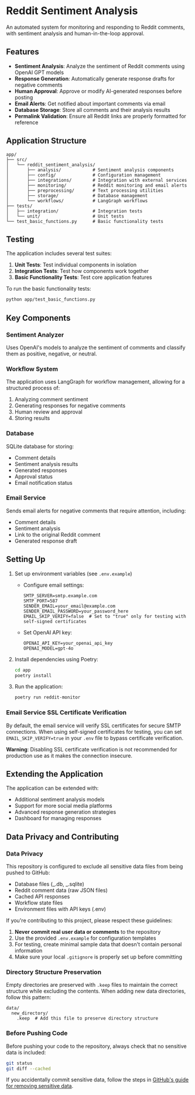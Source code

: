 # Reddit Sentiment Analysis

An automated system for monitoring and responding to Reddit comments, with sentiment analysis and human-in-the-loop approval.

## Features

- **Sentiment Analysis**: Analyze the sentiment of Reddit comments using OpenAI GPT models
- **Response Generation**: Automatically generate response drafts for negative comments
- **Human Approval**: Approve or modify AI-generated responses before posting
- **Email Alerts**: Get notified about important comments via email
- **Database Storage**: Store all comments and their analysis results
- **Permalink Validation**: Ensure all Reddit links are properly formatted for reference

## Application Structure

```
app/
├── src/
│   └── reddit_sentiment_analysis/
│       ├── analysis/            # Sentiment analysis components
│       ├── config/              # Configuration management
│       ├── integrations/        # Integration with external services
│       ├── monitoring/          # Reddit monitoring and email alerts
│       ├── preprocessing/       # Text processing utilities
│       ├── storage/             # Database management
│       └── workflows/           # LangGraph workflows
├── tests/
│   ├── integration/             # Integration tests
│   └── unit/                    # Unit tests
└── test_basic_functions.py      # Basic functionality tests
```

## Testing

The application includes several test suites:

1. **Unit Tests**: Test individual components in isolation
2. **Integration Tests**: Test how components work together
3. **Basic Functionality Tests**: Test core application features

To run the basic functionality tests:

```bash
python app/test_basic_functions.py
```

## Key Components

### Sentiment Analyzer

Uses OpenAI's models to analyze the sentiment of comments and classify them as positive, negative, or neutral.

### Workflow System

The application uses LangGraph for workflow management, allowing for a structured process of:

1. Analyzing comment sentiment
2. Generating responses for negative comments
3. Human review and approval
4. Storing results

### Database

SQLite database for storing:

- Comment details
- Sentiment analysis results
- Generated responses
- Approval status
- Email notification status

### Email Service

Sends email alerts for negative comments that require attention, including:

- Comment details
- Sentiment analysis
- Link to the original Reddit comment
- Generated response draft

## Setting Up

1. Set up environment variables (see `.env.example`)

   - Configure email settings:
     ```
     SMTP_SERVER=smtp.example.com
     SMTP_PORT=587
     SENDER_EMAIL=your_email@example.com
     SENDER_EMAIL_PASSWORD=your_password_here
     EMAIL_SKIP_VERIFY=false  # Set to "true" only for testing with self-signed certificates
     ```
   - Set OpenAI API key:
     ```
     OPENAI_API_KEY=your_openai_api_key
     OPENAI_MODEL=gpt-4o
     ```

2. Install dependencies using Poetry:

   ```bash
   cd app
   poetry install
   ```

3. Run the application:
   ```bash
   poetry run reddit-monitor
   ```

### Email Service SSL Certificate Verification

By default, the email service will verify SSL certificates for secure SMTP connections. When using self-signed certificates for testing, you can set `EMAIL_SKIP_VERIFY=true` in your `.env` file to bypass certificate verification.

**Warning**: Disabling SSL certificate verification is not recommended for production use as it makes the connection insecure.

## Extending the Application

The application can be extended with:

- Additional sentiment analysis models
- Support for more social media platforms
- Advanced response generation strategies
- Dashboard for managing responses

## Data Privacy and Contributing

### Data Privacy

This repository is configured to exclude all sensitive data files from being pushed to GitHub:

- Database files (_.db, _.sqlite)
- Reddit comment data (raw JSON files)
- Cached API responses
- Workflow state files
- Environment files with API keys (.env)

If you're contributing to this project, please respect these guidelines:

1. **Never commit real user data or comments** to the repository
2. Use the provided `.env.example` for configuration templates
3. For testing, create minimal sample data that doesn't contain personal information
4. Make sure your local `.gitignore` is properly set up before committing

### Directory Structure Preservation

Empty directories are preserved with `.keep` files to maintain the correct structure while excluding the contents. When adding new data directories, follow this pattern:

```
data/
  new_directory/
    .keep  # Add this file to preserve directory structure
```

### Before Pushing Code

Before pushing your code to the repository, always check that no sensitive data is included:

```bash
git status
git diff --cached
```

If you accidentally commit sensitive data, follow the steps in [GitHub's guide for removing sensitive data](https://docs.github.com/en/authentication/keeping-your-account-and-data-secure/removing-sensitive-data-from-a-repository).
